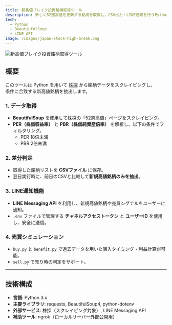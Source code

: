 ```yaml
---
title: 新高値ブレイク投資銘柄取得ツール
description: 新しく52週高値を更新する銘柄を取得し，CSV出力・LINE通知を行うPythonベースのスクレイピングツール。
tech:
  - Python
  - BeautiufulSoup
  - LINE API
image: /images/japan-stock-high-break.png
---
```


![新高値ブレイク投資銘柄取得ツール](/images/japan-stock-high-break.png)

## 概要

このツールは Python を用いて [株探](https://kabutan.jp) から銘柄データをスクレイピングし、  
条件に合致する新高値銘柄を抽出します。

### 1. データ取得
- **BeautifulSoup** を使用して株探の「52週高値」ページをスクレイピング。
- **PER（株価収益率）** と **PBR（株価純資産倍率）** を解析し、以下の条件でフィルタリング。  
  - PER 18倍未満  
  - PBR 2倍未満  

### 2. 差分判定
- 取得した銘柄リストを **CSVファイル** に保存。
- 翌日実行時に、前日のCSVと比較して**新規高値銘柄のみを抽出**。

### 3. LINE通知機能
- **LINE Messaging API** を利用し、新規高値銘柄や売買シグナルをユーザーに通知。
- `.env` ファイルで管理する **チャネルアクセストークン** と **ユーザーID** を使用し、安全に送信。

### 4. 売買シミュレーション
- `buy.py` と `benefit.py` で過去データを用いた購入タイミング・利益計算が可能。
- `sell.py` で売り時の判定をサポート。

---

## 技術構成

- **言語**: Python 3.x
- **主要ライブラリ**: requests, BeautifulSoup4, python-dotenv
- **外部サービス**: 株探（スクレイピング対象）, LINE Messaging API
- **補助ツール**: ngrok（ローカルサーバー外部公開用）